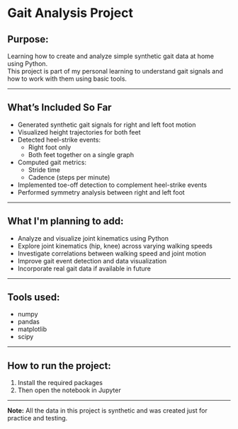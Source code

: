 # Gait Analysis Project 

## Purpose:
Learning how to create and analyze simple synthetic gait data at home using Python.  
This project is part of my personal learning to understand gait signals and how to work with them using basic tools.

---
## What’s Included So Far
- Generated synthetic gait signals for right and left foot motion
- Visualized height trajectories for both feet
- Detected heel-strike events:
  - Right foot only
  - Both feet together on a single graph
- Computed gait metrics:
  - Stride time
  - Cadence (steps per minute)
- Implemented toe-off detection to complement heel-strike events
- Performed symmetry analysis between right and left foot

---

## What I'm planning to add:

- Analyze and visualize joint kinematics using Python
- Explore joint kinematics (hip, knee) across varying walking speeds
- Investigate correlations between walking speed and joint motion
- Improve gait event detection and data visualization
- Incorporate real gait data if available in future


---

## Tools used:
- numpy
- pandas
- matplotlib
- scipy

---

## How to run the project:

1. Install the required packages
2. Then open the notebook in Jupyter

---

 **Note:** All the data in this project is synthetic and was created just for practice and testing.


